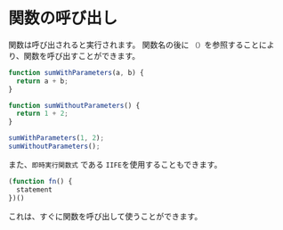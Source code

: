# **関数の呼び出し**

関数は呼び出されると実行されます。
関数名の後に `（）`を参照することにより、関数を呼び出すことができます。


```js
function sumWithParameters(a, b) {
  return a + b;
}

function sumWithoutParameters() {
  return 1 + 2;
}

sumWithParameters(1, 2);
sumWithoutParameters();
```

また、`即時実行関数式` である `IIFE`を使用することもできます。


```js
(function fn() {
  statement
})()
```
これは、すぐに関数を呼び出して使うことができます。
